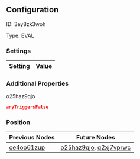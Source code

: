# <nil>
## Configuration
ID:  3ey8zk3woh

Type: EVAL 


### Settings
| Setting | Value  |
| :------------------------ | ---------------------------------------- |
 




### Additional Properties
o25haz9qjo
 ```json 
anyTriggersFalse
```




### Position
| Previous Nodes | Future Nodes |
| :------------- | ------------ |
| [ce4oo61zup](./ce4oo61zup.md) | [o25haz9qjo](./o25haz9qjo.md), [q2xj7vprwc](./q2xj7vprwc.md) |